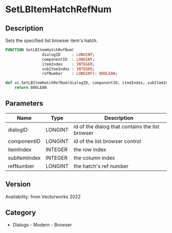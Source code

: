 # SetLBItemHatchRefNum

## Description
Sets the specified list browser item's hatch.

```pascal
FUNCTION SetLBItemHatchRefNum(
				dialogID     : LONGINT;
				componentID  : LONGINT;
				itemIndex    : INTEGER;
				subItemIndex : INTEGER;
				refNumber    : LONGINT): BOOLEAN;
```

```python
def vs.SetLBItemHatchRefNum(dialogID, componentID, itemIndex, subItemIndex, refNumber):
    return BOOLEAN
```

## Parameters
|Name|Type|Description|
|---|---|---|
|dialogID|LONGINT|id of the dialog that contains the list browser|
|componentID|LONGINT|id of the list browser control|
|itemIndex|INTEGER|the row index|
|subItemIndex|INTEGER|the column index|
|refNumber|LONGINT|the hatch's ref number|

## Version
Availability: from Vectorworks 2022

## Category
* Dialogs - Modern - Browser

